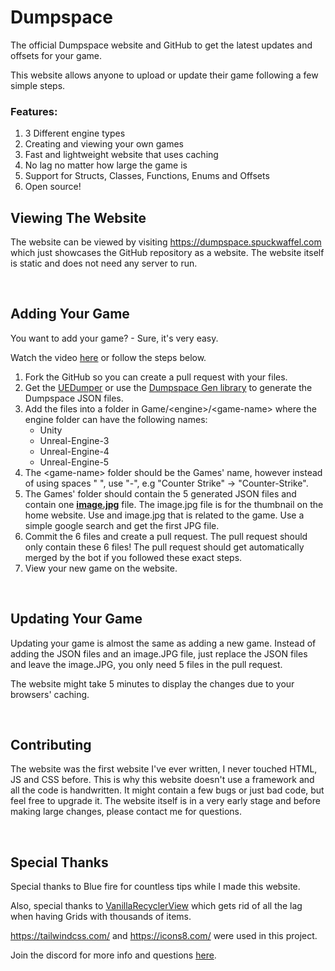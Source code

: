 <h1>Dumpspace</h1>
<p>The official Dumpspace website and GitHub to get the latest updates and offsets for your game.</p>
<p>This website allows anyone to upload or update their game following a few simple steps.</p>
<h3>Features:</h3>
<ol>
<li>3 Different engine types</li>
<li>Creating and viewing your own games</li>
<li>Fast and lightweight website that uses caching</li>
<li>No lag no matter how large the game is</li>
<li>Support for Structs, Classes, Functions, Enums and Offsets</li>
<li>Open source!</li>
</ol>
<h2>Viewing The Website</h2>
<p>The website can be viewed by visiting <a href="https://dumpspace.spuckwaffel.com">https://dumpspace.spuckwaffel.com</a> which just showcases the GitHub repository as a website. The website itself is static and does not need any server to run.</p>
<p>&nbsp;</p>
<h2>Adding Your Game</h2>
<p>You want to add your game? - Sure, it's very easy.</p>
<p>Watch the video <a href="https://youtu.be/urUdnCld1rY">here</a> or follow the steps below.</p>
<ol>
<li>Fork the GitHub so you can create a pull request with your files.</li>
<li>Get the <a href="https://github.com/Spuckwaffel/UEDumper">UEDumper</a> or use the <a href="https://github.com/Spuckwaffel/Dumpspace-Gen">Dumpspace Gen library</a> to generate the Dumpspace JSON files.</li>
<li>Add the files into a folder in Game/&lt;engine&gt;/&lt;game-name&gt; where the engine folder can have the following names:<br />
<ul>
<li>Unity</li>
<li>Unreal-Engine-3</li>
<li>Unreal-Engine-4</li>
<li>Unreal-Engine-5</li>
</ul>
</li>
<li>The &lt;game-name&gt; folder should be the Games' name, however instead of using spaces " ", use "-", e.g "Counter Strike" &rarr; "Counter-Strike".</li>
<li>The Games' folder should contain the 5 generated JSON files and contain one&nbsp;<span style="text-decoration: underline;"><strong>image.jpg</strong></span> file. The image.jpg file is for the thumbnail on the home website. Use and image.jpg that is related to the game. Use a simple google search and get the first JPG file.</li>
<li>Commit the 6 files and create a pull request. The pull request should only contain these 6 files! The pull request should get automatically merged by the bot if you followed these exact steps.</li>
<li>View your new game on the website.</li>
</ol>
<p>&nbsp;</p>
<h2>Updating Your Game</h2>
<p>Updating your game is almost the same as adding a new game. Instead of adding the JSON files and an image.JPG file, just replace the JSON files and leave the image.JPG, you only need 5 files in the pull request.</p>
<p>The website might take 5 minutes to display the changes due to your browsers' caching.</p>
<p>&nbsp;</p>
<h2>Contributing</h2>
<p>The website was the first website I've ever written, I never touched HTML, JS and CSS before. This is why this website doesn't use a framework and all the code is handwritten. It might contain a few bugs or just bad code, but feel free to upgrade it. The website itself is in a very early stage and before making large changes, please contact me for questions.</p>
<p>&nbsp;</p>
<h2>Special Thanks</h2>
<p>Special thanks to Blue fire for countless tips while I made this website.</p>
<p>Also, special thanks to <a href="https://github.com/winetree94/VanillaRecyclerView">VanillaRecyclerView</a> which gets rid of all the lag when having Grids with thousands of items.&nbsp;</p>
<p><a href="https://tailwindcss.com/">https://tailwindcss.com/</a> and <a href="https://icons8.com/">https://icons8.com/</a> were used in this project.</p>

<p>Join the discord for more info and questions <a href="https://discord.gg/XZAqYVhpjm">here</a>.</p>
